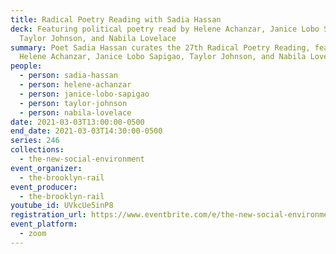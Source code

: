 ```yaml
---
title: Radical Poetry Reading with Sadia Hassan
deck: Featuring political poetry read by Helene Achanzar, Janice Lobo Sapigao,
  Taylor Johnson, and Nabila Lovelace
summary: Poet Sadia Hassan curates the 27th Radical Poetry Reading, featuring
  Helene Achanzar, Janice Lobo Sapigao, Taylor Johnson, and Nabila Lovelace.
people:
  - person: sadia-hassan
  - person: helene-achanzar
  - person: janice-lobo-sapigao
  - person: taylor-johnson
  - person: nabila-lovelace
date: 2021-03-03T13:00:00-0500
end_date: 2021-03-03T14:30:00-0500
series: 246
collections:
  - the-new-social-environment
event_organizer:
  - the-brooklyn-rail
event_producer:
  - the-brooklyn-rail
youtube_id: UVkcUe5inP8
registration_url: https://www.eventbrite.com/e/the-new-social-environment-246-radical-poetry-reading-with-sadia-hassan-tickets-143207953845
event_platform:
  - zoom
---
```

